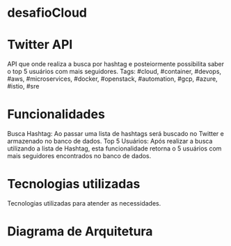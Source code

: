 # desafioCloud

# Twitter API

API que onde realiza a busca por hashtag e posteiormente possibilita saber o top 5 usuários com mais seguidores.
Tags:
#cloud, #container, #devops, #aws, #microservices, #docker, #openstack, #automation, #gcp, #azure, #istio, #sre

# Funcionalidades

Busca Hashtag: Ao passar uma lista de hashtags será buscado no Twitter e armazenado no banco de dados.
Top 5 Usuários: Após realizar a busca utilizando a lista de Hashtag, esta funcionalidade retorna o 5 usuários com mais seguidores encontrados no banco de dados.

# Tecnologias utilizadas

Tecnologias utilizadas para atender as necessidades.

# Diagrama de Arquitetura


